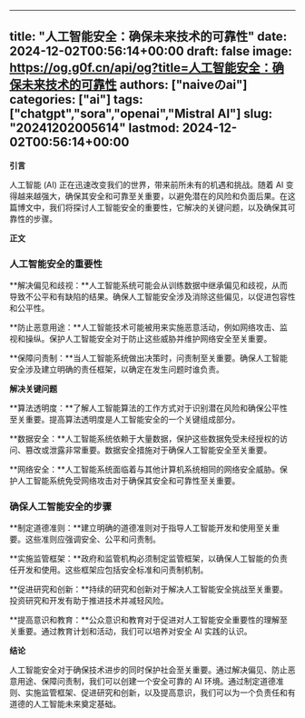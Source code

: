 
---
title: "人工智能安全：确保未来技术的可靠性"
date: 2024-12-02T00:56:14+00:00
draft: false
image: https://og.g0f.cn/api/og?title=人工智能安全：确保未来技术的可靠性
authors: ["naiveのai"]
categories: ["ai"]
tags: ["chatgpt","sora","openai","Mistral AI"]
slug: "20241202005614"
lastmod: 2024-12-02T00:56:14+00:00
---
**引言**

人工智能 (AI) 正在迅速改变我们的世界，带来前所未有的机遇和挑战。随着 AI 变得越来越强大，确保其安全和可靠至关重要，以避免潜在的风险和负面后果。在这篇博文中，我们将探讨人工智能安全的重要性，它解决的关键问题，以及确保其可靠性的步骤。

**正文**

### 人工智能安全的重要性

**解决偏见和歧视：**人工智能系统可能会从训练数据中继承偏见和歧视，从而导致不公平和有缺陷的结果。确保人工智能安全涉及消除这些偏见，以促进包容性和公平性。

**防止恶意用途：**人工智能技术可能被用来实施恶意活动，例如网络攻击、监视和操纵。保护人工智能安全对于防止这些威胁并维护网络安全至关重要。

**保障问责制：**当人工智能系统做出决策时，问责制至关重要。确保人工智能安全涉及建立明确的责任框架，以确定在发生问题时谁负责。

**解决关键问题**

**算法透明度：**了解人工智能算法的工作方式对于识别潜在风险和确保公平性至关重要。提高算法透明度是人工智能安全的一个关键组成部分。

**数据安全：**人工智能系统依赖于大量数据，保护这些数据免受未经授权的访问、篡改或泄露非常重要。数据安全措施对于确保人工智能安全至关重要。

**网络安全：**人工智能系统面临着与其他计算机系统相同的网络安全威胁。保护人工智能系统免受网络攻击对于确保其安全和可靠性至关重要。

### 确保人工智能安全的步骤

**制定道德准则：**建立明确的道德准则对于指导人工智能开发和使用至关重要。这些准则应强调安全、公平和问责制。

**实施监管框架：**政府和监管机构必须制定监管框架，以确保人工智能的负责任开发和使用。这些框架应包括安全标准和问责制机制。

**促进研究和创新：**持续的研究和创新对于解决人工智能安全挑战至关重要。投资研究和开发有助于推进技术并减轻风险。

**提高意识和教育：**公众意识和教育对于促进对人工智能安全重要性的理解至关重要。通过教育计划和活动，我们可以培养对安全 AI 实践的认识。

**结论**

人工智能安全对于确保技术进步的同时保护社会至关重要。通过解决偏见、防止恶意用途、保障问责制，我们可以创建一个安全可靠的 AI 环境。通过制定道德准则、实施监管框架、促进研究和创新，以及提高意识，我们可以为一个负责任和有道德的人工智能未来奠定基础。